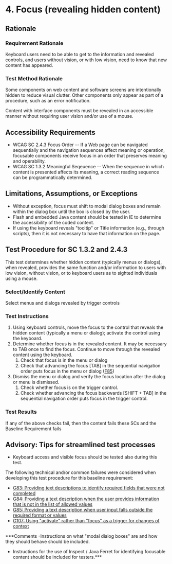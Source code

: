 # 4. Focus (revealing hidden content)
## Rationale
### Requirement Rationale
Keyboard users need to be able to get to the information and revealed controls, and users without vision, or with low vision, need to know that new content has appeared. 

### Test Method Rationale
Some components on web content and software screens are intentionally hidden to reduce visual clutter. Other components only appear as part of a procedure, such as an error notification.

Content with interface components must be revealed in an accessible manner without requiring user vision and/or use of a mouse.

## Accessibility Requirements
* WCAG SC 2.4.3 Focus Order -- If a Web page can be navigated sequentially and the navigation sequences affect meaning or operation, focusable components receive focus in an order that preserves meaning and operability.
* WCAG SC 1.3.2 Meaningful Seqeuence -- When the sequence in which content is presented affects its meaning, a correct reading sequence can be programmatically determined.

## Limitations, Assumptions, or Exceptions
* Without exception, focus must shift to modal dialog boxes and remain within the dialog box until the box is closed by the user.
* Flash and embedded Java content should be tested in IE to determine the accessibility of the coded content.
* If using the keyboard reveals "tooltip" or Title information (e.g., through scripts), then it is not necessary to have that information on the page.

## Test Procedure for SC 1.3.2 and 2.4.3
This test determines whether hidden content (typically menus or dialogs), when revealed, provides the same function and/or information to users with low vision, without vision, or to keyboard users as to sighted individuals using a mouse.

### Select/Identify Content
Select menus and dialogs revealed by trigger controls

### Test Instructions 
1.	Using keyboard controls, move the focus to the control that reveals the hidden content (typically a menu or dialog); activate the control using the keyboard. 
1. Determine whether focus is in the revealed content. It may be necessary to TAB once to find the focus. Continue to move through the revealed content using the keyboard.
    1. Check that focus is in the menu or dialog
    1. Check that advancing the focus [TAB] in the sequential navigation order puts focus in the menu or dialog ([F85](https://www.w3.org/TR/WCAG20-TECHS/F85.html))
1. Dismiss the menu or dialog and verify the focus location after the dialog or menu is dismissed.
    1. Check whether focus is on the trigger control.
    1. Check whether advancing the focus backwards [SHIFT + TAB] in the sequential navigation order puts focus in the trigger control.

### Test Results
If any of the above checks fail, then the content fails these SCs and the Baseline Requirement fails

## Advisory: Tips for streamlined test processes
*  Keyboard access and visible focus should be tested also during this test.


The following technical and/or common failures were considered when developing this test procedure for this baseline requirement:
* [G83: Providing text descriptions to identify required fields that were not completed](http://www.w3.org/TR/WCAG20-TECHS/G83.html) 
* [G84: Providing a text description when the user provides information that is not in the list of allowed values](http://www.w3.org/TR/WCAG20-TECHS/G84.html)
* [G85: Providing a text description when user input falls outside the required format or values](http://www.w3.org/TR/WCAG20-TECHS/G85.html)
* [G107: Using "activate" rather than "focus" as a trigger for changes of context](http://www.w3.org/TR/WCAG20-TECHS/G107.htmlt)

***Comments -Instructions on what "modal dialog boxes" are and how they should behave should be included.
* Instructions for the use of Inspect / Java Ferret for identifying focusable content should be included for testers.***

